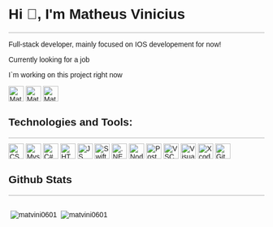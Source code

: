 
<div style="font-family: Arial, Helvetica, sans-serif;">
    <h1 align="left">Hi 👋, I'm Matheus Vinicius</h1>
    <p style="background-color: lightgray; display: block; height: 2px;"></p>
        <p>Full-stack developer, mainly focused on IOS developement for now!</p>
        <p>Currently looking for a job</p>
        <p>I`m working on <a style="text-decoration: none;" href="https://github.com/MatVini0601/gflProject">this project</a> right now</p>
        <a href="https://linkedin.com/in/matheus-vinícius-9b0b441a0" target="blank"><img align="center" src="https://img.shields.io/badge/LinkedIn-0077B5?style=for-the-badge&logo=linkedin&logoColor=white" alt="Matheus Vinicius" height="30"/></a>
        <a href="https://github.com/MatVini0601" target="blank"><img align="center" src="https://img.shields.io/badge/GitHub-100000?style=for-the-badge&logo=github&logoColor=white" alt="MatVini0601" height="30"/></a>
        <a href="mailto:matheus1ro@hotmail.com" target="blank"><img align="center" src="https://img.shields.io/badge/Microsoft_Outlook-0078D4?style=for-the-badge&logo=microsoft-outlook&logoColor=white" alt="Matheus Vinicius" height="30"/></a>
        <h2 align="left">Technologies and Tools:</h3>
        <p style="background-color: lightgray; display: block; height: 2px; margin-bottom: 10px;"></p>
        <a target="blank"><img align="center" src="https://img.shields.io/badge/CSS3-1572B6?style=for-the-badge&logo=css3&logoColor=white" alt="CSS3" height="30"/></a>
        <a target="blank"><img align="center" src="https://img.shields.io/badge/MySQL-005C84?style=for-the-badge&logo=mysql&logoColor=white" alt="Mysql" height="30"/></a>
        <a target="blank"><img align="center" src="https://img.shields.io/badge/C%23-239120?style=for-the-badge&logo=c-sharp&logoColor=white" alt="C#" height="30"/></a>
        <a target="blank"><img align="center" src="https://img.shields.io/badge/HTML5-E34F26?style=for-the-badge&logo=html5&logoColor=white" alt="HTML5" height="30"/></a>
        <a target="blank"><img align="center" src="https://img.shields.io/badge/JavaScript-323330?style=for-the-badge&logo=javascript&logoColor=F7DF1E" alt="JS" height="30"/></a>
        <a target="blank"><img align="center" src="https://img.shields.io/badge/Swift-FA7343?style=for-the-badge&logo=swift&logoColor=white" alt="Swift" height="30"/></a>
        <a target="blank"><img align="center" src="https://img.shields.io/badge/.NET-512BD4?style=for-the-badge&logo=dotnet&logoColor=white" alt=".NET" height="30"/></a>
        <a target="blank"><img align="center" src="https://img.shields.io/badge/Node.js-339933?style=for-the-badge&logo=nodedotjs&logoColor=white" alt="Node" height="30"/></a>
        <a target="blank"><img align="center" src="https://img.shields.io/badge/Postman-FF6C37?style=for-the-badge&logo=Postman&logoColor=white" alt="Postman" height="30"/></a>
        <a target="blank"><img align="center" src="https://img.shields.io/badge/VSCode-0078D4?style=for-the-badge&logo=visual%20studio%20code&logoColor=white" alt="VSCODE" height="30"/></a>
        <a target="blank"><img align="center" src="https://img.shields.io/badge/Visual_Studio-5C2D91?style=for-the-badge&logo=visual%20studio&logoColor=white" alt="VisualStudio" height="30"/></a>
        <a target="blank"><img align="center" src="https://img.shields.io/badge/Xcode-007ACC?style=for-the-badge&logo=Xcode&logoColor=white" alt="Xcode" height="30"/></a>
        <a style="margin-top: px;" target="blank"><img align="center" src="https://img.shields.io/badge/GIT-E44C30?style=for-the-badge&logo=git&logoColor=white" alt="Git" height="30"/></a>
        <h2>Github Stats</h3>
        <p style="background-color: lightgray; display: block; height: 2px;"></p>
    <div>
        <p style="display:inline-block">&nbsp;<img align="center" src="https://github-readme-stats.vercel.app/api?username=matvini0601&show_icons=true&locale=en&theme=dracula" alt="matvini0601" /></p>
        <p style="display:inline-block">&nbsp;<img align="center" src="https://github-readme-stats.vercel.app/api/top-langs/?username=MatVini0601&layout=compact&langs_count=7&theme=dracula" alt="matvini0601" /></p>
    </div>
</div>

   


